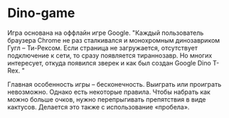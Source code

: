 # Dino-game

Игра основана на оффлайн игре Google. 
"Каждый пользователь браузера Chrome не раз сталкивался и монохромным динозавриком Гугл – Ти-Рексом. Если страница не загружается, отсутствует подключение к сети, то сразу появляется тираннозавр. Но многих интересует, откуда появился зверек и как был создан Google Dino T-Rex. "

Главная особенность игры – бесконечность. Выиграть или проиграть невозможно. Однако есть некоторые правила. Чтобы набрать как можно больше очков, нужно перепрыгивать препятствия в виде кактусов. Делается это также с использование «пробела».
